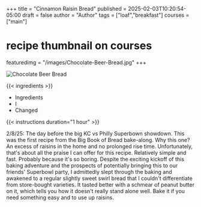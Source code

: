 +++
title = "Cinnamon Raisin Bread"
published = 2025-02-03T10:20:54-05:00
draft = false
author = "Author"
tags = ["loaf","breakfast"]
courses = ["main"]
# recipe thumbnail on courses
featuredimg = "/images/Chocolate-Beer-Bread.jpg"
+++

<!-- image used on the recipe schema -->
![Chocolate Beer Bread](/images/Chocolate-Beer-Bread.jpg)

{{< ingredients >}}

* Ingredients
* I
* Changed

{{< instructions duration="1 hour" >}}

2/8/25: The day before the big KC vs Philly Superbown showdown. This was the first recipe from the Big Book of Bread bake-along. Why this one? An excess of raisins in the home and no prolonged rise time. Unfortunately, that's about all the praise I can offer for this recipe. Relatively simple and fast. Probably because it's so boring. Despite the exciting kickoff of this baking adventure and the prospects of potentially bringing this to our friends' Superbowl party, I admittedly slept through the baking and awakened to a regular slightly sweet swirl bread that I couldn't differentiate from store-bought varieties. It tasted better with a schmear of peanut butter on it, which tells you how it doesn't really stand alone well. Bake it if you need something easy and to use up raisins.

